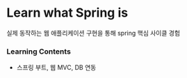 # Learn what Spring is

실제 동작하는 웹 애플리케이션 구현을 통해 spring 핵심 사이클 경험

### Learning Contents

-  스프링 부트, 웹 MVC, DB 연동
